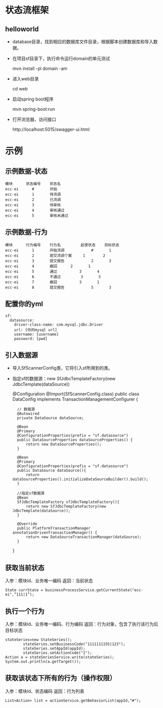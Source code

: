 # 状态流框架

## helloworld

- database目录，找到相应的数据库文件目录，根据脚本创建数据库和导入数据。

- 在项目sf目录下，执行命令运行domain的单元测试

    mvn install -pl domain -am 

- 进入web目录

    cd web
    
- 启动spring boot程序

    mvn spring-boot:run
    
- 打开浏览器，访问接口

    http://localhost:5015/swagger-ui.html

# 示例

## 示例数据-状态
    模块      状态编号    状态名
    ecc-ei	    #	    开始
    ecc-ei	    1	    待流调
    ecc-ei	    2	    已流调
    ecc-ei	    3	    待审核
    ecc-ei	    4	    审核通过
    ecc-ei	    5	    审核未通过
    
## 示例数据-行为
    模块      行为编号    行为名         起使状态    目标状态
    ecc-ei	    1	    开始流调    	    #	    1
    ecc-ei	    2	    提交流调个案     1	    2
    ecc-ei	    3	    提交报告    	    2	    3
    ecc-ei	    4	    撤回	    2	    1
    ecc-ei	    5	    通过  	    3	    4
    ecc-ei	    6	    不通过 	    3	    5
    ecc-ei	    7	    撤回  	    3	    1
    ecc-ei	    8	    提交报告    	    5	    3

## 配置你的yml

    sf:
      datasource:
        driver-class-name: com.mysql.jdbc.Driver
        url: [你的mysql url]
        username: [username]
        password: [pwd]

## 引入数据源

- 导入SfScannerConfig类，它将引入sf所用到的类。

- 指定sf的数据源：new SfJdbcTemplateFactory(new JdbcTemplate(dataSource))


    @Configuration
    @Import(SfScannerConfig.class)
    public class DataConfig implements TransactionManagementConfigurer {
    
        // 数据源
        @Autowired
        private DataSource dataSource;
    
        @Bean
        @Primary
        @ConfigurationProperties(prefix = "sf.datasource")
        public DataSourceProperties dataSourceProperties() {
            return new DataSourceProperties();
        }
    
        @Bean
        @Primary
        @ConfigurationProperties(prefix = "sf.datasource")
        public DataSource dataSource(){
            return dataSourceProperties().initializeDataSourceBuilder().build();
        }
    
        //指定sf数据源
        @Bean
        SfJdbcTemplateFactory sfJdbcTemplateFactory(){
            return new SfJdbcTemplateFactory(new JdbcTemplate(dataSource));
        }
    
        @Override
        public PlatformTransactionManager annotationDrivenTransactionManager() {
            return new DataSourceTransactionManager(dataSource);
        }
    }

## 获取当前状态

入参：模块Id、业务唯一编码
返回：当前状态

    State currState = businessProcessService.getCurrentState("ecc-ei",“111|1”);

## 执行一个行为

入参：模块Id、业务唯一编码、行为编码
返回：行为对象，包含了执行该行为后目标状态
    
    stateSeries=new StateSeries();
            stateSeries.setBusinessCode("1111111155|123");
            stateSeries.setAppId(appId);
            stateSeries.setActionCode("1");
    Action a = stateSeriesService.write(stateSeries);
    System.out.println(a.getTarget());
    
## 获取该状态下所有的行为（操作权限）

入参：模块Id、状态编码
返回：行为列表

    List<Action> list = actionService.getBehaviorList(appId,"#");
